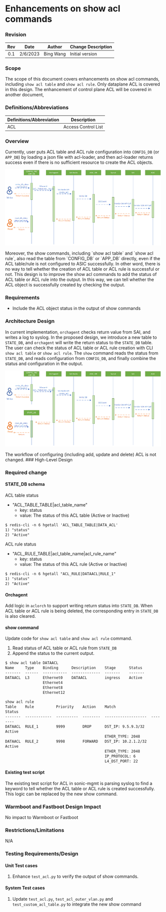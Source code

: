 
# Enhancements on show acl commands #


### Revision

| Rev |     Date    |       Author       | Change Description                |
|:---:|:-----------:|:------------------:|-----------------------------------|
| 0.1 |  2/6/2023           | Bing Wang   | Initial version                   |

### Scope

The scope of this document covers enhancements on show acl commands, including `show acl table` and `show acl rule`.
Only dataplane ACL is covered in this design. The enhancement of control plane ACL will be covered in another document,

### Definitions/Abbreviations 

| Definitions/Abbreviation | Description                                |
|--------------------------|--------------------------------------------|
| ACL                      | Access Control List                        |

### Overview 

Currently, user puts ACL table and ACL rule configuration into `CONFIG_DB` (or `APP_DB`) by loading a json file with acl-loader, and then acl-loader returns success even if there is no sufficient resource to create the ACL objects. 
<p align=center>
<img src="img/acl-work-flow.png" alt="Figure 1. ACL work flow">
</p>
Moreover, the show commands, including `show acl table` and `show acl rule`, also read the table from `CONFIG_DB` or `APP_DB` directly, even if the ACL table/rule is not configured to ASIC successfully. 
In other word, there is no way to tell whether the creation of ACL table or ACL rule is successful or not.
This design is to improve the show acl commands to add the status of ACL table or ACL rule into the output. In this way, we can tell whether the ACL object is successfully created by checking the output.

### Requirements

- Include the ACL object status in the output of show commands

### Architecture Design 

In current implementation, `orchagent` checks return value from SAI, and writes a log to syslog. 
In the proposed design, we introduce a new table to `STATE_DB`, and `orchagent` will write the return status to the `STATE_DB` table. The user can check the status of ACL table or ACL rule creation with CLI `show acl table` or `show acl rule`.  The `show` command reads the status from `STATE_DB`, and reads configuration from `CONFIG_DB`, and finally combine the status and configuration in the output.
<p align=center>
<img src="img/acl-work-flow-with-state-db.png" alt="Figure 2. ACL work flow with STATE_DB">
</p>
The workflow of configuring (including add, update and delete) ACL is not changed.
### High-Level Design

### Required change

#### STATE_DB schema
ACL table status
- "ACL_TABLE_TABLE|acl_table_name"
  - key: status
  - value: The status of this ACL table (Active or Inactive)

```
$ redis-cli -n 6 hgetall 'ACL_TABLE_TABLE|DATA_ACL'    
1) "status"
2) "Active"
```
ACL rule status
- "ACL_RULE_TABLE|acl_table_name|acl_rule_name"
  - key: status
  - value: The status of this ACL rule (Active or Inactive)

```
$ redis-cli -n 6 hgetall "ACL_RULE|DATAACL|RULE_1"   
1) "status"
2) "Active"
```
#### Orchagent
Add logic in `aclorch` to support writing return status into `STATE_DB`. When ACL table or ACL rule is being deleted, the corresponding entry in `STATE_DB` is also cleared.

#### show command
Update code for `show acl table` and `show acl rule` command.
1. Read status of ACL table or ACL rule from `STATE_DB`
2. Append the status to the current output.

```
$ show acl table DATAACL
Name     Type    Binding      Description    Stage      Status
-------  ------  -----------  -------------  -------    -------
DATAACL  L3      Ethernet0    DATAACL        ingress    Active
                 Ethernet4
                 Ethernet8
                 Ethernet12
```
```
show acl rule
Table    Rule          Priority    Action    Match                Status
-------  ------------  ----------  --------  -------------------  --------
DATAACL  RULE_1        9999        DROP      DST_IP: 9.5.9.3/32   Active
                                             ETHER_TYPE: 2048
DATAACL  RULE_2        9998        FORWARD   DST_IP: 10.2.1.2/32  Active
                                             ETHER_TYPE: 2048
                                             IP_PROTOCOL: 6
                                             L4_DST_PORT: 22
```
#### Existing test script
The existing test script for ACL in sonic-mgmt is parsing syslog to find a keyword to tell whether the ACL table or ACL rule is created successfully. This logic can be replaced by the new show command. 

		
### Warmboot and Fastboot Design Impact  

No impact to Warmboot or Fastboot

### Restrictions/Limitations  
N/A

### Testing Requirements/Design  

#### Unit Test cases  

1. Enhance `test_acl.py` to verify the output of show commands.

#### System Test cases

1. Update `test_acl.py`, `test_acl_outer_vlan.py` and `test_custom_acl_table.py` to integrate the new show command

